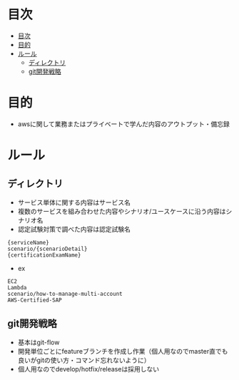 # 目次
- [目次](#目次)
- [目的](#目的)
- [ルール](#ルール)
  - [ディレクトリ](#ディレクトリ)
  - [git開発戦略](#git開発戦略)
# 目的
- awsに関して業務またはプライベートで学んだ内容のアウトプット・備忘録
# ルール
## ディレクトリ
- サービス単体に関する内容はサービス名
- 複数のサービスを組み合わせた内容やシナリオ/ユースケースに沿う内容はシナリオ名
- 認定試験対策で調べた内容は認定試験名
```
{serviceName}
scenario/{scenarioDetail}
{certificationExamName}
```
- ex
```
EC2
Lambda
scenario/how-to-manage-multi-account
AWS-Certified-SAP
```
## git開発戦略
- 基本はgit-flow
- 開発単位ごとにfeatureブランチを作成し作業（個人用なのでmaster直でも良いがgitの使い方・コマンド忘れないように）
- 個人用なのでdevelop/hotfix/releaseは採用しない
